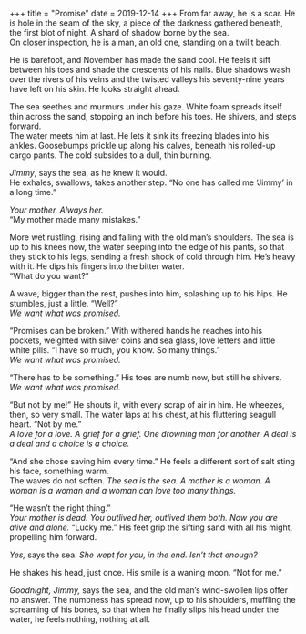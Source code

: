 +++
title = "Promise"
date = 2019-12-14
+++
From far away, he is a scar. He is hole in the seam of the sky, a piece of the darkness gathered beneath, the first blot of night. A shard of shadow borne by the sea.<br>
On closer inspection, he is a man, an old one, standing on a twilit beach.</p>
<p>He is barefoot, and November has made the sand cool. He feels it sift between his toes and shade the crescents of his nails. Blue shadows wash over the rivers of his veins and the twisted valleys his seventy-nine years have left on his skin. He looks straight ahead.<br>
<p>The sea seethes and murmurs under his gaze. White foam spreads itself thin across the sand, stopping an inch before his toes. He shivers, and steps forward.<br>
The water meets him at last. He lets it sink its freezing blades into his ankles. Goosebumps prickle up along his calves, beneath his rolled-up cargo pants. The cold subsides to a dull, thin burning.</p>
<p><em>Jimmy</em>, says the sea, as he knew it would.<br>
He exhales, swallows, takes another step. “No one has called me ‘Jimmy’ in a long time.”</p>
<p> <em>Your mother. Always her.</em><br>
“My mother made many mistakes.”</p>
<p>More wet rustling, rising and falling with the old man’s shoulders. The sea is up to his knees now, the water seeping into the edge of his pants, so that they stick to his legs, sending a fresh shock of cold through him. He’s heavy with it. He dips his fingers into the bitter water.<br>
“What do you want?”</p>
<p> A wave, bigger than the rest, pushes into him, splashing up to his hips. He stumbles, just a little. “Well?”<br>
<em> We want what was promised.</em></p>
<p>“Promises can be broken.” With withered hands he reaches into his pockets, weighted with silver coins and sea glass, love letters and little white pills. “I have so much, you know. So many things.”<br>
<em>We want what was promised.</em></p>
<p>“There has to be something.” His toes are numb now, but still he shivers.<br>
<em>We want what was promised.</em></p>
<p>“But not by me!” He shouts it, with every scrap of air in him. He wheezes, then, so very small. The water laps at his chest, at his fluttering seagull heart. “Not by me.”<br>
<em>A love for a love. A grief for a grief. One drowning man for another. A deal is a deal and a choice is a choice.</em></p>
<p>“And she chose saving him every time.” He feels a different sort of salt sting his face, something warm.<br>
The waves do not soften. <em>The sea is the sea. A mother is a woman. A woman is a woman and a woman can love too many things.</em></p>
<p>“He wasn’t the right thing.”<br>
<em> Your mother is dead. You outlived her, outlived them both. Now you are alive and alone.</em>
“Lucky me.” His feet grip the sifting sand with all his might, propelling him forward.</pr>
<p><em>Yes,</em> says the sea. <em>She wept for you, in the end. Isn’t that enough?</em><br>
<p>He shakes his head, just once. His smile is a waning moon. “Not for me.”</p>
<em>Goodnight, Jimmy,</em> says the sea, and the old man’s wind-swollen lips offer no answer. The numbness has spread now, up to his shoulders, muffling the screaming of his bones, so that when he finally slips his head under the water, he feels nothing, nothing at all.
